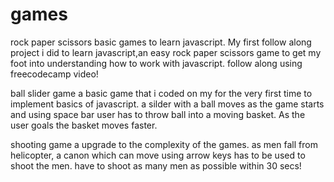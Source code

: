 # games
rock paper scissors
basic games to learn javascript.
My first follow along project i did to learn javascript,an easy rock paper scissors game to get my foot into understanding how to work with javascript.
follow along using freecodecamp video!

ball slider game
 a basic game that i coded on my for the very first time to implement basics of javascript. 
 a silder with a ball moves as the game starts and using space bar user has to throw ball into a moving basket. As the user goals the basket moves faster.

shooting game
 a upgrade to the complexity of the games. as men fall from helicopter, a canon which can move using arrow keys has to be used to shoot the men. have to shoot as many men as possible within 30 secs!
